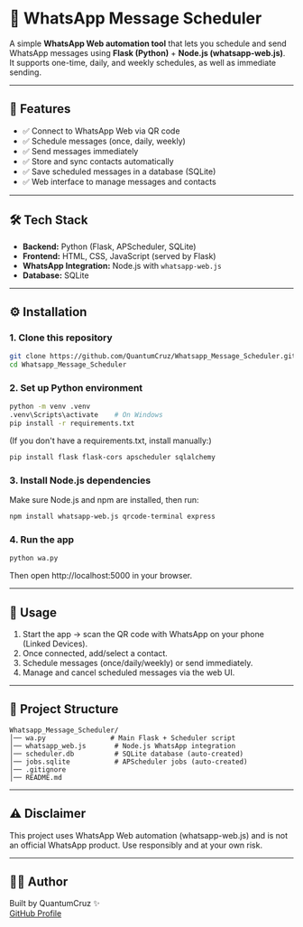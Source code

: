 # 📱 WhatsApp Message Scheduler

A simple **WhatsApp Web automation tool** that lets you schedule and send WhatsApp messages using **Flask (Python)** + **Node.js (whatsapp-web.js)**.  
It supports one-time, daily, and weekly schedules, as well as immediate sending.  

---

## 🚀 Features
- ✅ Connect to WhatsApp Web via QR code  
- ✅ Schedule messages (once, daily, weekly)  
- ✅ Send messages immediately  
- ✅ Store and sync contacts automatically  
- ✅ Save scheduled messages in a database (SQLite)  
- ✅ Web interface to manage messages and contacts  

---

## 🛠️ Tech Stack
- **Backend:** Python (Flask, APScheduler, SQLite)  
- **Frontend:** HTML, CSS, JavaScript (served by Flask)  
- **WhatsApp Integration:** Node.js with `whatsapp-web.js`  
- **Database:** SQLite  

---

## ⚙️ Installation

### 1. Clone this repository
```bash
git clone https://github.com/QuantumCruz/Whatsapp_Message_Scheduler.git
cd Whatsapp_Message_Scheduler
```

### 2. Set up Python environment
```bash
python -m venv .venv
.venv\Scripts\activate    # On Windows
pip install -r requirements.txt
```

(If you don't have a requirements.txt, install manually:)

```bash
pip install flask flask-cors apscheduler sqlalchemy
```

### 3. Install Node.js dependencies
Make sure Node.js and npm are installed, then run:

```bash
npm install whatsapp-web.js qrcode-terminal express
```

### 4. Run the app
```bash
python wa.py
```

Then open http://localhost:5000 in your browser.

---

## 📸 Usage
1. Start the app → scan the QR code with WhatsApp on your phone (Linked Devices).
2. Once connected, add/select a contact.
3. Schedule messages (once/daily/weekly) or send immediately.
4. Manage and cancel scheduled messages via the web UI.

---

## 📂 Project Structure
```
Whatsapp_Message_Scheduler/
│── wa.py                # Main Flask + Scheduler script
│── whatsapp_web.js       # Node.js WhatsApp integration
│── scheduler.db          # SQLite database (auto-created)
│── jobs.sqlite           # APScheduler jobs (auto-created)
│── .gitignore
│── README.md
```

---

## ⚠️ Disclaimer
This project uses WhatsApp Web automation (whatsapp-web.js) and is not an official WhatsApp product.
Use responsibly and at your own risk.

---

## 👨‍💻 Author
Built by QuantumCruz ✨  
[GitHub Profile](https://github.com/QuantumCruz)
